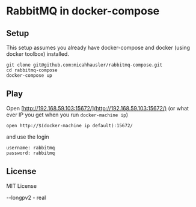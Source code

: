 # RabbitMQ in docker-compose

## Setup
This setup assumes you already have docker-compose and docker (using docker toolbox) installed.

```
git clone git@github.com:micahhausler/rabbitmq-compose.git
cd rabbitmq-compose
docker-compose up
```

## Play
Open [http://192.168.59.103:15672/](http://192.168.59.103:15672/) (or what ever IP you get when you run `docker-machine ip`)

```
open http://$(docker-machine ip default):15672/
```
and use the login

```
username: rabbitmq
password: rabbitmq
```

## License
MIT License

--longpv2 - real